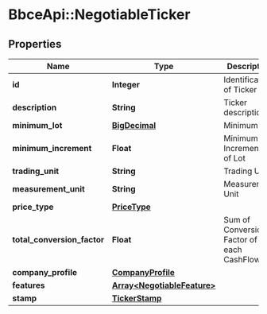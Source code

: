 # BbceApi::NegotiableTicker

## Properties
Name | Type | Description | Notes
------------ | ------------- | ------------- | -------------
**id** | **Integer** | Identification of Ticker | 
**description** | **String** | Ticker description | 
**minimum_lot** | [**BigDecimal**](BigDecimal.md) | Minimum Lot | 
**minimum_increment** | **Float** | Minimum Incremental of Lot | 
**trading_unit** | **String** | Trading Unit | 
**measurement_unit** | **String** | Measurement Unit | 
**price_type** | [**PriceType**](PriceType.md) |  | 
**total_conversion_factor** | **Float** | Sum of Conversion Factor of each CashFlow | 
**company_profile** | [**CompanyProfile**](CompanyProfile.md) |  | 
**features** | [**Array&lt;NegotiableFeature&gt;**](NegotiableFeature.md) |  | 
**stamp** | [**TickerStamp**](TickerStamp.md) |  | 

